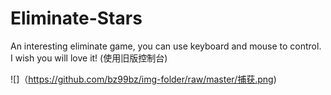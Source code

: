 # Eliminate-Stars
An interesting eliminate game, you can use keyboard and mouse to control. I wish you will love it!
(使用旧版控制台)


![]（https://github.com/bz99bz/img-folder/raw/master/捕获.png)
